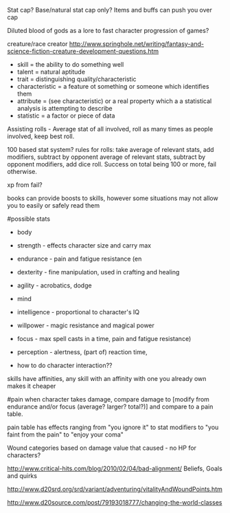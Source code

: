 Stat cap?
Base/natural stat cap only? Items and buffs can push you over cap

Diluted blood of gods as a lore to fast character progression of games?

creature/race creator http://www.springhole.net/writing/fantasy-and-science-fiction-creature-development-questions.htm

* skill = the ability to do something well
* talent = natural aptitude
* trait = distinguishing quality/characteristic
* characteristic = a feature ot something or someone which identifies them
* attribute = (see characteristic) or a real property which a a statistical analysis is attempting to describe
* statistic = a factor or piece of data

Assisting rolls - Average stat of all involved, roll as many times as people involved, keep best roll.

100 based stat system?
rules for rolls: take average of relevant stats, add modifiers, subtract by opponent average of relevant stats, subtract by opponent modifiers, add dice roll. Success on total being 100 or more, fail otherwise.

xp from fail?

books can provide boosts to skills, however some situations may not allow you to easily or safely read them

#possible stats
* body
 * strength - effects character size and carry max
 * endurance - pain and fatigue resistance (en
 * dexterity - fine manipulation, used in crafting and healing
 * agility - acrobatics, dodge
* mind
 * intelligence - proportional to character's IQ
 * willpower - magic resistance and magical power
 * focus - max spell casts in a time, pain and fatigue resistance)
 * perception - alertness, (part of) reaction time, 

* how to do character interaction??

skills have affinities, any skill with an affinity with one you already own makes it cheaper

#pain
when character takes damage, compare damage to [modify from endurance and/or focus (average? larger? total?)] and compare to a pain table.

pain table has effects ranging from "you ignore it" to stat modifiers to "you faint from the pain" to "enjoy your coma"

Wound categories based on damage value that caused - no HP for characters? 

http://www.critical-hits.com/blog/2010/02/04/bad-alignment/
Beliefs, Goals and quirks

http://www.d20srd.org/srd/variant/adventuring/vitalityAndWoundPoints.htm

http://www.d20source.com/post/79193018777/changing-the-world-classes

